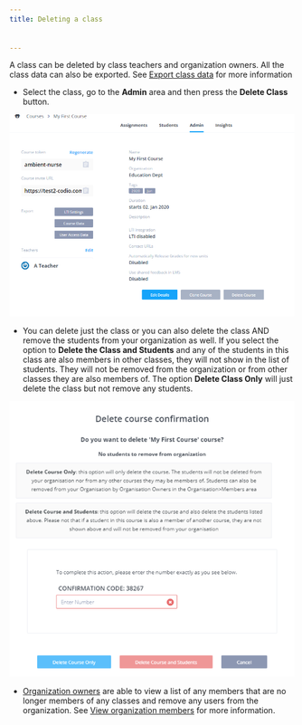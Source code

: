 ```yaml
---
title: Deleting a class


---
```


A class can be deleted by class teachers and organization owners. All the class data can also be exported. See [Export class data](/classes/classmanagement/export/) for more information

- Select the class, go to the **Admin** area and then press the **Delete Class** button.

<img alt="Class delete" src="/img/class_delete.png" class="simple"/>

- You can delete just the class or you can also delete the class AND remove the students from your organization as well. If you select the option to **Delete the Class and Students** and any of the students in this class are also members in other classes, they will not show in the list of students. They will not be removed from the organization or from other classes they are also members of. The option **Delete Class Only** will just delete the class but not remove any students.

<img alt="Delete class confirmation" src="/img/deleteclass.png" class="simple"/>

- [Organization owners](/dashboard/create/adminrole) are able to view a list of any members that are no longer members of any classes and remove any users from the organization. See [View organization members](/dashboard/create/viewmembers) for more information.

